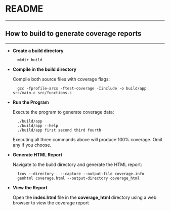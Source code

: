 # README
---

## How to build to generate coverage reports
---

- **Create a build directory**

        mkdir build

- **Compile in the build directory**

  Compile both source files with coverage flags:

        gcc -fprofile-arcs -ftest-coverage -Iinclude -o build/app src/main.c src/functions.c

- **Run the Program**

  Execute the program to generate coverage data:
    
        ./build/app
        ./build/app --help
        ./build/app first second third fourth
        
  
  Executing all three commands above will produce 100% coverage. Omit any if you choose.


- **Generate HTML Report**

  Navigate to the build directory and generate the HTML report:
  
        lcov --directory . --capture --output-file coverage.info
        genhtml coverage.html --output-directory coverage_html
        
- **View the Report**

  Open the **index.html** file in the **coverage_html** directory using a web browser to view the coverage report
